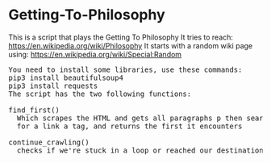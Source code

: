 # Getting-To-Philosophy

This is a script that plays the Getting To Philosophy
It tries to reach: https://en.wikipedia.org/wiki/Philosophy
It starts with a random wiki page using: https://en.wikipedia.org/wiki/Special:Random
<pre>
You need to install some libraries, use these commands: 
pip3 install beautifulsoup4
pip3 install requests
The script has the two following functions:

find_first()
  Which scrapes the HTML and gets all paragraphs p then searches in each one of them
  for a link a tag, and returns the first it encounters

continue_crawling()
  checks if we're stuck in a loop or reached our destination
  </pre>

